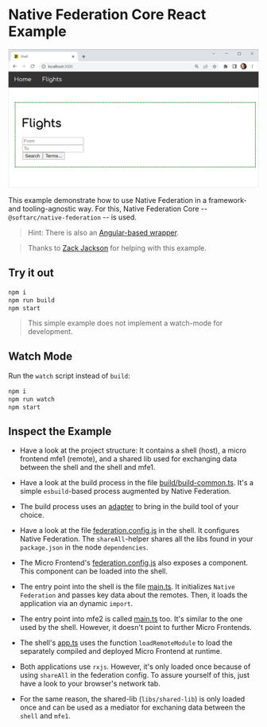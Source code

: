 # Native Federation Core React Example

![Screenshot](example.png)

This example demonstrate how to use Native Federation in a framework- and tooling-agnostic way. For this, Native Federation Core -- ``@softarc/native-federation`` -- is used.

> Hint: There is also an [Angular-based wrapper](https://www.npmjs.com/package/@angular-architects/native-federation).

> Thanks to [Zack Jackson](https://twitter.com/ScriptedAlchemy) for helping with this example.

## Try it out

```
npm i
npm run build
npm start
```

> This simple example does not implement a watch-mode for development.

## Watch Mode

Run the ``watch`` script instead of ``build``:

```
npm i
npm run watch
npm start
```

## Inspect the Example

- Have a look at the project structure: It contains a shell (host), a micro frontend mfe1 (remote), and a shared lib used for exchanging data between the shell and the shell and mfe1.

- Have a look at the build process in the file [build/build-common.ts](build\build-common.ts). It's a simple ``esbuild``-based process augmented by Native Federation.

- The build process uses an [adapter](build\esbuild-adapter.ts) to bring in the build tool of your choice.

- Have a look at the file [federation.config.js](shell\federation.config.js) in the shell. It configures Native Federation. The ``shareAll``-helper shares all the libs found in your ``package.json`` in the node ``dependencies``.

- The Micro Frontend's [federation.config.js](mfe1\federation.config.js) also exposes a component. This component can be loaded into the shell.

- The entry point into the shell is the file [main.ts](shell\main.ts). It initializes ``Native Federation`` and passes key data about the remotes. Then, it loads the application via an dynamic ``import``.

- The entry point into mfe2 is called [main.ts](mfe1\main.ts) too. It's similar to the one used by the shell. However, it doesn't point to further Micro Frontends.

- The shell's [app.ts](shell\app.ts) uses the function ``loadRemoteModule`` to load the separately compiled and deployed Micro Frontend at runtime.

- Both applications use ``rxjs``. However, it's only loaded once because of using ``shareAll`` in the federation config. To assure yourself of this, just have a look to your browser's network tab.

- For the same reason, the shared-lib (``libs/shared-lib``) is only loaded once and can be used as a mediator for exchaning data between the ``shell`` and ``mfe1``. 
